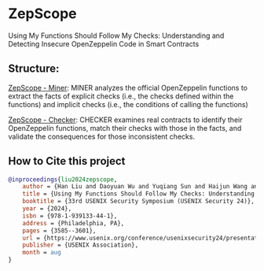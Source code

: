 # ZepScope

Using My Functions Should Follow My Checks: Understanding and Detecting Insecure OpenZeppelin Code in Smart Contracts

## Structure:

[ZepScope - Miner](https://github.com/ZepScope/ZepScope-Code/tree/main/Checker): MINER analyzes the official OpenZeppelin functions to extract the facts of explicit checks (i.e., the checks defined within the functions) and implicit checks (i.e., the conditions of calling the functions)

[ZepScope - Checker](https://github.com/ZepScope/ZepScope-Code/tree/main/Checker): CHECKER examines real contracts to identify their OpenZeppelin functions, match their checks with those in the facts, and validate the consequences for those inconsistent checks.


## How to Cite this project

```bibtex
@inproceedings{liu2024zepscope,
    author = {Han Liu and Daoyuan Wu and Yuqiang Sun and Haijun Wang and Kaixuan Li and Yang Liu and Yixiang Chen},
    title = {Using My Functions Should Follow My Checks: Understanding and Detecting Insecure {OpenZeppelin} Code in Smart Contracts},
    booktitle = {33rd USENIX Security Symposium (USENIX Security 24)},
    year = {2024},
    isbn = {978-1-939133-44-1},
    address = {Philadelphia, PA},
    pages = {3585--3601},
    url = {https://www.usenix.org/conference/usenixsecurity24/presentation/liu-han},
    publisher = {USENIX Association},
    month = aug
}
```
